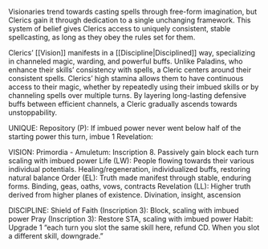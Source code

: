Visionaries trend towards casting spells through free-form imagination, but Clerics gain it through dedication to a single unchanging framework. This system of belief gives Clerics access to uniquely consistent, stable spellcasting, as long as they obey the rules set for them.

Clerics’ [[Vision]] manifests in a [[Discipline|Disciplined]] way, specializing in channeled magic, warding, and powerful buffs. Unlike Paladins, who enhance their skills’ consistency with spells, a Cleric centers around their consistent spells. Clerics’ high stamina allows them to have continuous access to their magic, whether by repeatedly using their imbued skills or by channeling spells over multiple turns. By layering long-lasting defensive buffs between efficient channels, a Cleric gradually ascends towards unstoppability.

UNIQUE:
Repository (P): If imbued power never went below half of the starting power this turn, imbue 1
Revelation: 

VISION:
Primordia - Amuletum: Inscription 8. Passively gain block each turn scaling with imbued power
Life (LW): People flowing towards their various individual potentials. Healing/regeneration, individualized buffs, restoring natural balance
Order (EL): Truth made manifest through stable, enduring forms. Binding, geas, oaths, vows, contracts
Revelation (LL): Higher truth derived from higher planes of existence. Divination, insight, ascension

DISCIPLINE:
Shield of Faith (Inscription 3): Block, scaling with imbued power
Pray (Inscription 3): Restore STA, scaling with imbued power
Habit: Upgrade 1 “each turn you slot the same skill here, refund CD. When you slot a different skill, downgrade.”